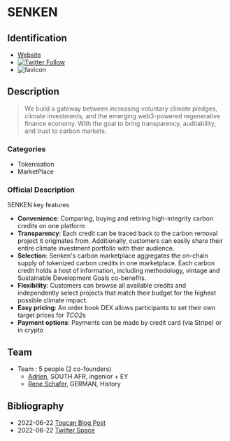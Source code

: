 # SENKEN

## Identification

- [Website](https://www.senken.io/)
- [![Twitter Follow](https://img.shields.io/twitter/follow/Senken_io?label=Senken_io)](https://twitter.com/Senken_io)
- ![favicon](https://uploads-ssl.webflow.com/62212582c63fbf7d0c721af4/622884455ab1ba2c8c2b149b_icon_black%20(1)%20(2).png)

## Description

> We build a gateway between increasing voluntary climate pledges, climate
investments, and the emerging web3-powered regenerative finance economy. With
the goal to bring transparency, auditability, and trust to carbon markets.

### Categories

- Tokenisation
- MarketPlace

### Official Description

SENKEN key features

- **Convenience**: Comparing, buying and retiring high-integrity carbon credits
  on one platform
- **Transparency**: Each credit can be traced back to the carbon removal project
  it originates from. Additionally, customers can easily share their entire
  climate investment portfolio with their audience.
- **Selection**: Senken's carbon marketplace aggregates the on-chain supply of
  tokenized carbon credits in one marketplace. Each carbon credit holds a host
  of information, including methodology, vintage and Sustainable Development
  Goals co-benefits.
- **Flexibility**: Customers can browse all available credits and independently
  select projects that match their budget for the highest possible climate
  impact.
- **Easy pricing**: An order book DEX allows participants to set their own
  target prices for *TCO2*s
- **Payment options**: Payments can be made by credit card (via Stripe) or in
  crypto

## Team

- Team : 5 people (2 co-founders)
  - [Adrien](https://twitter.com/mr_adrianxyz), SOUTH AFR, ingenior + EY
  - [Rene Schafer](https://twitter.com/schfrrn), GERMAN, History

## Bibliography

- 2022-06-22 [Toucan Blog Post](https://blog.toucan.earth/toucan-senken/)
- 2022-06-22 [Twitter Space](https://twitter.com/i/spaces/1mnGedQXPlqKX)
